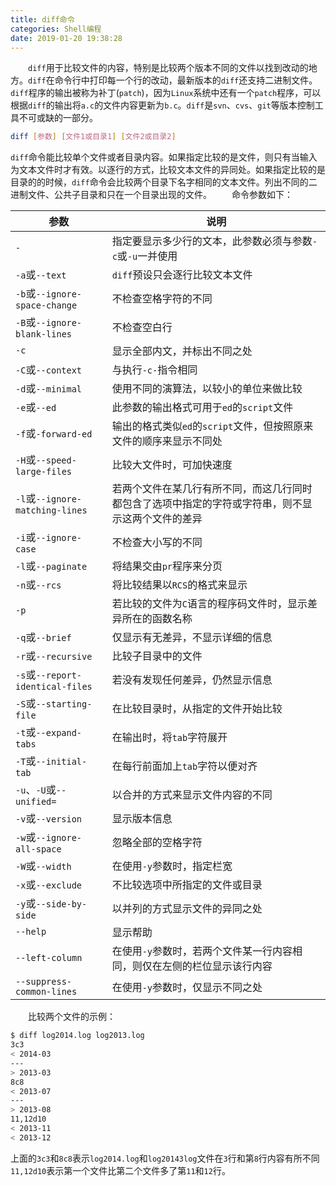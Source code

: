 ```yaml
---
title: diff命令
categories: Shell编程
date: 2019-01-20 19:38:28
---
```

&emsp;&emsp;`diff`用于比较文件的内容，特别是比较两个版本不同的文件以找到改动的地方。`diff`在命令行中打印每一个行的改动，最新版本的`diff`还支持二进制文件。`diff`程序的输出被称为补丁(`patch`)，因为`Linux`系统中还有一个`patch`程序，可以根据`diff`的输出将`a.c`的文件内容更新为`b.c`。`diff`是`svn`、`cvs`、`git`等版本控制工具不可或缺的一部分。<!--more-->

``` bash
diff [参数] [文件1或目录1] [文件2或目录2]
```

`diff`命令能比较单个文件或者目录内容。如果指定比较的是文件，则只有当输入为文本文件时才有效。以逐行的方式，比较文本文件的异同处。如果指定比较的是目录的的时候，`diff`命令会比较两个目录下名字相同的文本文件。列出不同的二进制文件、公共子目录和只在一个目录出现的文件。
&emsp;&emsp;命令参数如下：

参数                             | 说明
---------------------------------|-----
`-`                              | 指定要显示多少行的文本，此参数必须与参数`-c`或`-u`一并使用
`-a`或`--text`                   | `diff`预设只会逐行比较文本文件
`-b`或`--ignore-space-change`    | 不检查空格字符的不同
`-B`或`--ignore-blank-lines`     | 不检查空白行
`-c`                             | 显示全部内文，并标出不同之处
`-C`或`--context`                | 与执行`-c-`指令相同
`-d`或`--minimal`                | 使用不同的演算法，以较小的单位来做比较
`-e`或`--ed`                     | 此参数的输出格式可用于`ed`的`script`文件
`-f`或`-forward-ed`              | 输出的格式类似`ed`的`script`文件，但按照原来文件的顺序来显示不同处
`-H`或`--speed-large-files`      | 比较大文件时，可加快速度
`-l`或`--ignore-matching-lines`  | 若两个文件在某几行有所不同，而这几行同时都包含了选项中指定的字符或字符串，则不显示这两个文件的差异
`-i`或`--ignore-case`            | 不检查大小写的不同
`-l`或`--paginate`               | 将结果交由`pr`程序来分页
`-n`或`--rcs`                    | 将比较结果以`RCS`的格式来显示
`-p`                             | 若比较的文件为`C`语言的程序码文件时，显示差异所在的函数名称
`-q`或`--brief`                  | 仅显示有无差异，不显示详细的信息
`-r`或`--recursive`              | 比较子目录中的文件
`-s`或`--report-identical-files` | 若没有发现任何差异，仍然显示信息
`-S`或`--starting-file`          | 在比较目录时，从指定的文件开始比较
`-t`或`--expand-tabs`            | 在输出时，将`tab`字符展开
`-T`或`--initial-tab`            | 在每行前面加上`tab`字符以便对齐
`-u`、`-U`或`--unified=`         | 以合并的方式来显示文件内容的不同
`-v`或`--version`                | 显示版本信息
`-w`或`--ignore-all-space`       | 忽略全部的空格字符
`-W`或`--width`                  | 在使用`-y`参数时，指定栏宽
`-x`或`--exclude`                | 不比较选项中所指定的文件或目录
`-y`或`--side-by-side`           | 以并列的方式显示文件的异同之处
`--help`                         | 显示帮助
`--left-column`                  | 在使用`-y`参数时，若两个文件某一行内容相同，则仅在左侧的栏位显示该行内容
`--suppress-common-lines`        | 在使用`-y`参数时，仅显示不同之处

&emsp;&emsp;比较两个文件的示例：

``` bash
$ diff log2014.log log2013.log
3c3
< 2014-03
---
> 2013-03
8c8
< 2013-07
---
> 2013-08
11,12d10
< 2013-11
< 2013-12
```

上面的`3c3`和`8c8`表示`log2014.log`和`log20143log`文件在`3`行和第`8`行内容有所不同`11,12d10`表示第一个文件比第二个文件多了第`11`和`12`行。